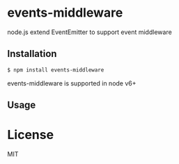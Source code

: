 # events-middleware
node.js extend EventEmitter to support event middleware

## Installation

```bash
$ npm install events-middleware
```
events-middleware is supported in node v6+

## Usage

# License

  MIT
